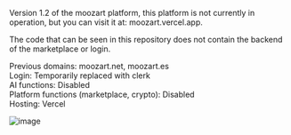 Version 1.2 of the moozart platform, this platform is not currently in operation, but you can visit it at: moozart.vercel.app. 

The code that can be seen in this repository does not contain the backend of the marketplace or login.

Previous domains: moozart.net, moozart.es <br/>
Login: Temporarily replaced with clerk <br/>
AI functions: Disabled <br/>
Platform functions (marketplace, crypto): Disabled <br/>
Hosting: Vercel <br/>

![image](https://github.com/user-attachments/assets/c4f0cf48-72e7-4cbd-b99b-608b02469dfa)
